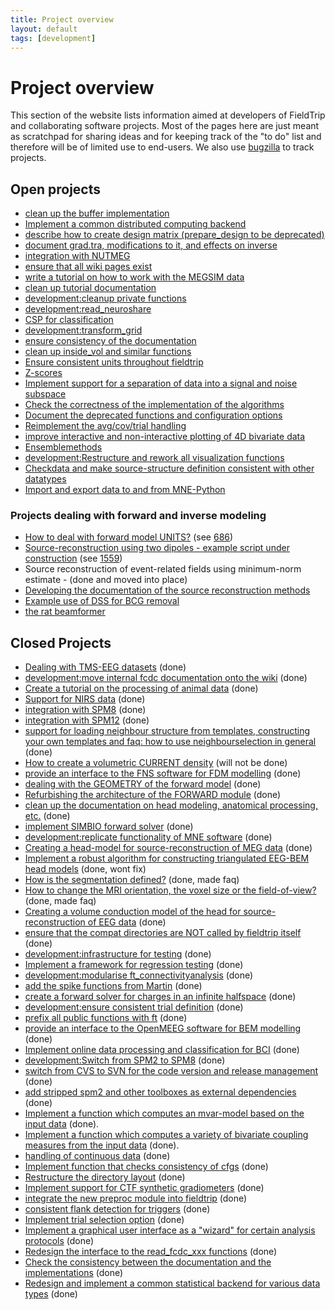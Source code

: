 ```yaml
---
title: Project overview
layout: default
tags: [development]
---
```


# Project overview

This section of the website lists information aimed at developers of FieldTrip and collaborating software projects. Most of the pages here are just meant as scratchpad for sharing ideas and for keeping track of the "to do" list and therefore will be of limited use to end-users. We also use [bugzilla](/bugzilla) to track projects.

## Open projects

*  [clean up the buffer implementation](/development/buffer_v3)
*  [Implement a common distributed computing backend](/development/distributed)
*  [describe how to create design matrix (prepare_design to be deprecated)](/development/design)
*  [document grad.tra, modifications to it, and effects on inverse](/development/tra)
*  [integration with NUTMEG](/development/nutmeg)
*  [ensure that all wiki pages exist](/development/orphans)
*  [write a tutorial on how to work with the MEGSIM data](/development/megsim)
*  [clean up tutorial documentation](/development/tutorial_documentation)
*  [development:cleanup private functions](/development/cleanup_private_functions)
*  [development:read_neuroshare](/development/read_neuroshare)
*  [CSP for classification](/development/csp)
*  [development:transform_grid](/development/transform_grid)
*  [ ensure consistency of the documentation](/development/documentation)
*  [clean up inside_vol and similar functions](/development/inside_vol)
*  [Ensure consistent units throughout fieldtrip](/development/units)
*  [Z-scores](/development/zscores)
*  [Implement support for a separation of data into a signal and noise subspace](/development/subspace)
*  [Check the correctness of the implementation of the algorithms](/development/correctness)
*  [ Document the deprecated functions and configuration options](/development/deprecated)
*  [Reimplement the avg/cov/trial handling](/development/timelockanalysis)
*  [improve interactive and non-interactive plotting of 4D bivariate data](/development/visualization)  
*  [Ensemblemethods](/development/ensemblemethods)
*  [development:Restructure and rework all visualization functions](/development/restructure_and_rework_all_visualization_functions)
*  [Checkdata and make source-structure definition consistent with other datatypes](/development/checkdata)
*  [Import and export data to and from MNE-Python](/development/integrate_with_mne)

### Projects dealing with forward and inverse modeling
*  [How to deal with forward model UNITS?](/development/fwdunits) (see [686](http://bugzilla.fieldtriptoolbox.org/show_bug.cgi?id=686))
*  [Source-reconstruction using two dipoles - example script under construction](/development/symmetric_dipoles) (see [1559](http://bugzilla.fieldtriptoolbox.org/show_bug.cgi?id=1559))
*  Source reconstruction of event-related fields using minimum-norm estimate - (done and moved into place)
*  [Developing the documentation of the source reconstruction methods](/development/documentation_source)
*  [Example use of DSS for BCG removal](/development/dss)
*  [the rat beamformer](/development/rat)

## Closed Projects
*  [Dealing with TMS-EEG datasets](/development/eeg_tms) (done)
*  [development:move internal fcdc documentation onto the wiki](/development/move_internal_fcdc_documentation_onto_the_wiki) (done)
*  [Create a tutorial on the processing of animal data](/development/animal) (done)
*  [Support for NIRS data](/development/nirs) (done)
*  [integration with SPM8](/development/spm8) (done)
*  [integration with SPM12](/development/spm12) (done)
*  [support for loading neighbour structure from templates, constructing your own templates and faq: how to use neighbourselection in general](/development/neighbourtemplates) (done)
*  [How to create a volumetric CURRENT density](/development/curdens)  (will not be done)
*  [provide an interface to the FNS software for FDM modelling](/development/fns) (done)
*  [dealing with the GEOMETRY of the forward model](/development/fwdarch2) (done)
*  [Refurbishing the architecture of the FORWARD module](/development/fwdarch) (done)
*  [clean up the documentation on head modeling, anatomical processing, etc.](/development/geometry_documentation) (done)  
*  [implement SIMBIO forward solver](/development/simbio_plan) (done)
*  [development:replicate functionality of MNE software](/development/replicate_functionality_of_mne_software) (done)
*  [Creating a head-model for source-reconstruction of MEG data](/development/headmodel_tutorial) (done)
*  [Implement a robust algorithm for constructing triangulated EEG-BEM head models](/development/bemmodel) (done, wont fix)
*  [How is the segmentation defined?](/faq/how_is_the_segmentation_defined) (done, made faq)
*  [How to change the MRI orientation, the voxel size or the field-of-view?](/faq/how_change_mri_orientation_size_fov) (done, made faq)
*  [Creating a volume conduction model of the head for source-reconstruction of EEG data](/development/headmodel_tutorial_eeg) (done)
*  [ensure that the compat directories are NOT called by fieldtrip itself](/development/compat) (done)
*  [development:infrastructure for testing](/development/infrastructure_for_testing) (done)
*  [Implement a framework for regression testing](/development/testing) (done)
*  [development:modularise ft_connectivityanalysis](/development/modularise_ft_connectivityanalysis) (done)
*  [add the spike functions from Martin](/development/spike) (done)
*  [create a forward solver for charges in an infinite halfspace](/development/halfspace) (done)
*  [development:ensure consistent trial definition](/development/ensure_consistent_trial_definition) (done)
*  [prefix all public functions with ft](/development/prefix) (done)
*  [provide an interface to the OpenMEEG software for BEM modelling](/development/openmeeg) (done)
*  [Implement online data processing and classification for BCI](/development/bci) (done)
*  [development:Switch from SPM2 to SPM8](/development/switch_from_spm2_to_spm8) (done)
*  [switch from CVS to SVN for the code version and release management](/development/svn) (done)
*  [add stripped spm2 and other toolboxes as external dependencies](/development/external_dependencies) (done)
*  [Implement a function which computes an mvar-model based on the input data](/development/mvaranalysis) (done).
*  [Implement a function which computes a variety of bivariate coupling measures from the input data](/development/couplinganalysis) (done).
*  [handling of continuous data](/development/continuous) (done)
*  [Implement function that checks consistency of cfgs](/development/checkconfig) (done)
*  [Restructure the directory layout](/development/directorylayout) (done)
*  [Implement support for CTF synthetic gradiometers](/development/synthetic_grad) (done)
*  [integrate the new preproc module into fieldtrip](/development/merge_preproc) (done)
*  [consistent flank detection for triggers](/development/trigger) (done)
*  [Implement trial selection option](/development/trialselect) (done)
*  [Implement a graphical user interface as a "wizard" for certain analysis protocols](/development/wizard) (done)
*  [Redesign the interface to the read_fcdc_xxx functions](/development/read_fcdc_xxx) (done)
*  [Check the consistency between the documentation and the implementations](/development/consistency) (done)
*  [Redesign and implement a common statistical backend for various data types](/development/statistics) (done)
